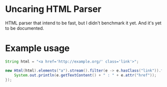 # Uncaring HTML Parser

HTML parser that intend to be fast, but I didn't benchmark it yet. And it's yet
to be documented.

# Example usage

```java
String html = "<a href='http://example.org/' class='link'>";

new Html(html).elements("a").stream().filter(e -> e.hasClass("link")).forEach(e -> {
    System.out.println(e.getTextContent() + " : " + e.attr("href"));
});
```
